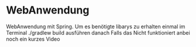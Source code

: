 # WebAnwendung
WebAnwendung mit Spring. Um es benötigte libarys zu erhalten einmal im Terminal ./gradlew build ausführen danach
Falls das Nicht funktioniert anbei noch ein kurzes Video

